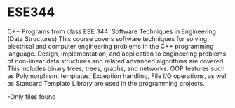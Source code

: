# ESE344

C++ Programs from class ESE 344: Software Techniques in Engineering (Data Structures)
This course covers software techniques for solving electrical and computer engineering problems in the C++ programming language. Design, implementation, and application to engineering problems of non-linear data structures and related advanced algorithms are covered. This includes binary trees, trees, graphs, and networks. OOP features such as Polymorphism, templates, Exception handling, File I/O operations, as well as Standard Template Library are used in the programming projects.

-Only files found

